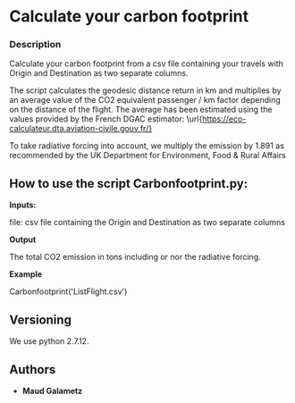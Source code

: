 # Calculate your carbon footprint


### Description

Calculate your carbon footprint from a csv file containing your travels with Origin and Destination as two separate columns. 

The script calculates the geodesic distance return in km and multiplies by an average value of the CO2 equivalent passenger / km factor
depending on the distance of the flight. The average has been estimated using the values provided by the French DGAC estimator:
\url{https://eco-calculateur.dta.aviation-civile.gouv.fr/}

To take radiative forcing into account, we multiply the emission by 1.891 as recommended by the UK Department for Environment, Food \& Rural Affairs



## How to use the script Carbonfootprint.py:

**Inputs:** 

file: csv file containing the Origin and Destination as two separate columns

**Output** 

The total CO2 emission in tons including or nor the radiative forcing.


**Example** 

Carbonfootprint('ListFlight.csv')


## Versioning

We use python 2.7.12. 


## Authors

* **Maud Galametz** 

